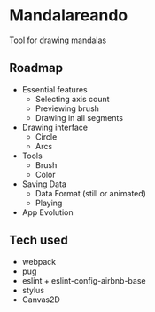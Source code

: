 # Mandalareando

Tool for drawing mandalas

## Roadmap

* Essential features
    * Selecting axis count
    * Previewing brush
    * Drawing in all segments
* Drawing interface
    * Circle
    * Arcs
* Tools
    * Brush
    * Color
* Saving Data
    * Data Format (still or animated)
    * Playing
* App Evolution

## Tech used
* webpack
* pug
* eslint + eslint-config-airbnb-base
* stylus
* Canvas2D
